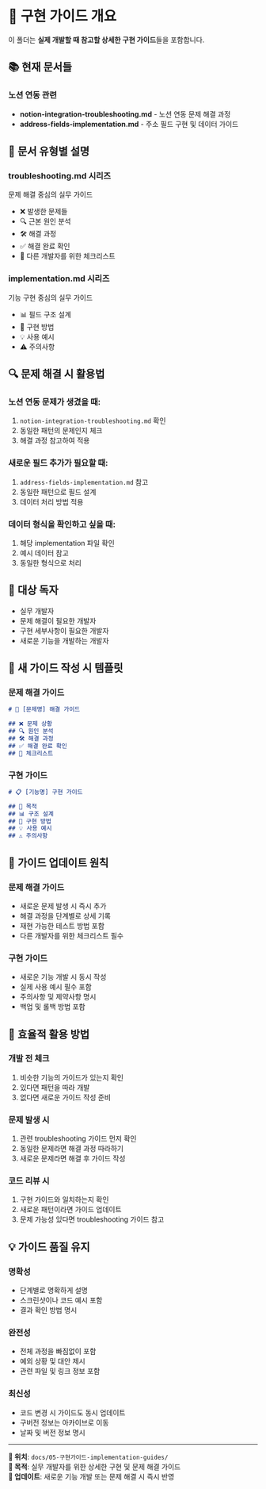 # 🔧 구현 가이드 개요

이 폴더는 **실제 개발할 때 참고할 상세한 구현 가이드**들을 포함합니다.

## 📚 현재 문서들

### **노션 연동 관련**
- **notion-integration-troubleshooting.md** - 노션 연동 문제 해결 과정
- **address-fields-implementation.md** - 주소 필드 구현 및 데이터 가이드

## 🎯 문서 유형별 설명

### **troubleshooting.md 시리즈**
문제 해결 중심의 실무 가이드
- ❌ 발생한 문제들
- 🔍 근본 원인 분석
- 🛠️ 해결 과정
- ✅ 해결 완료 확인
- 🚨 다른 개발자를 위한 체크리스트

### **implementation.md 시리즈**
기능 구현 중심의 실무 가이드
- 📊 필드 구조 설계
- 🔧 구현 방법
- 💡 사용 예시
- ⚠️ 주의사항

## 🔍 문제 해결 시 활용법

### **노션 연동 문제가 생겼을 때:**
1. `notion-integration-troubleshooting.md` 확인
2. 동일한 패턴의 문제인지 체크
3. 해결 과정 참고하여 적용

### **새로운 필드 추가가 필요할 때:**
1. `address-fields-implementation.md` 참고
2. 동일한 패턴으로 필드 설계
3. 데이터 처리 방법 적용

### **데이터 형식을 확인하고 싶을 때:**
1. 해당 implementation 파일 확인
2. 예시 데이터 참고
3. 동일한 형식으로 처리

## 🎯 대상 독자

- 실무 개발자
- 문제 해결이 필요한 개발자
- 구현 세부사항이 필요한 개발자
- 새로운 기능을 개발하는 개발자

## 📝 새 가이드 작성 시 템플릿

### **문제 해결 가이드**
```markdown
# 🔧 [문제명] 해결 가이드

## ❌ 문제 상황
## 🔍 원인 분석  
## 🛠️ 해결 과정
## ✅ 해결 완료 확인
## 🚨 체크리스트
```

### **구현 가이드**
```markdown
# 📋 [기능명] 구현 가이드

## 🎯 목적
## 📊 구조 설계
## 🔧 구현 방법
## 💡 사용 예시
## ⚠️ 주의사항
```

## 🔄 가이드 업데이트 원칙

### **문제 해결 가이드**
- 새로운 문제 발생 시 즉시 추가
- 해결 과정을 단계별로 상세 기록
- 재현 가능한 테스트 방법 포함
- 다른 개발자를 위한 체크리스트 필수

### **구현 가이드**
- 새로운 기능 개발 시 동시 작성
- 실제 사용 예시 필수 포함
- 주의사항 및 제약사항 명시
- 백업 및 롤백 방법 포함

## 🚀 효율적 활용 방법

### **개발 전 체크**
1. 비슷한 기능의 가이드가 있는지 확인
2. 있다면 패턴을 따라 개발
3. 없다면 새로운 가이드 작성 준비

### **문제 발생 시**
1. 관련 troubleshooting 가이드 먼저 확인
2. 동일한 문제라면 해결 과정 따라하기
3. 새로운 문제라면 해결 후 가이드 작성

### **코드 리뷰 시**
1. 구현 가이드와 일치하는지 확인
2. 새로운 패턴이라면 가이드 업데이트
3. 문제 가능성 있다면 troubleshooting 가이드 참고

## 💡 가이드 품질 유지

### **명확성**
- 단계별로 명확하게 설명
- 스크린샷이나 코드 예시 포함
- 결과 확인 방법 명시

### **완전성**
- 전체 과정을 빠짐없이 포함
- 예외 상황 및 대안 제시
- 관련 파일 및 링크 정보 포함

### **최신성**
- 코드 변경 시 가이드도 동시 업데이트
- 구버전 정보는 아카이브로 이동
- 날짜 및 버전 정보 명시

---

**📂 위치**: `docs/05-구현가이드-implementation-guides/`  
**🎯 목적**: 실무 개발자를 위한 상세한 구현 및 문제 해결 가이드  
**🔄 업데이트**: 새로운 기능 개발 또는 문제 해결 시 즉시 반영
